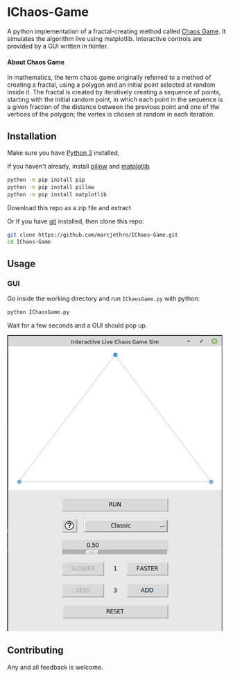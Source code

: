 # IChaos-Game

A python implementation of a fractal-creating method called [Chaos Game](https://en.wikipedia.org/wiki/Chaos_game). 
It simulates the algorithm live using matplotlib. Interactive controls are provided by a GUI written in tkinter.

#### About Chaos Game

In mathematics, the term chaos game originally referred to a method of creating a fractal, using a polygon and an initial point selected at random inside it. The fractal is created by iteratively creating a sequence of points, starting with the initial random point, in which each point in the sequence is a given fraction of the distance between the previous point and one of the vertices of the polygon; the vertex is chosen at random in each iteration.

## Installation

Make sure you have [Python 3](https://www.python.org/downloads/) installed,

If you haven't already, install [pillow](https://pypi.org/project/Pillow/) and [matplotlib](https://pypi.org/project/matplotlib/)
```bash
python -m pip install pip
python -m pip install pillow
python -m pip install matplotlib
```
Download this repo as a zip file and extract

Or If you have [git](https://github.com/git-guides/install-git) installed, then clone this repo:

```bash
git clone https://github.com/marcjethro/IChaos-Game.git
cd IChaos-Game
```

## Usage
### GUI
Go inside the working directory and run `IChaosGame.py` with python:
```bash
python IChaosGame.py
```
Wait for a few seconds and a GUI should pop up.

![Gui Picture](gui_pic.png)

## Contributing
Any and all feedback is welcome.
